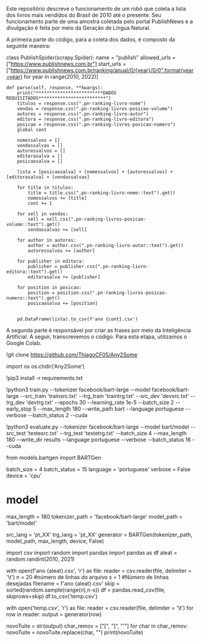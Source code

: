 Este repositório descreve o funcionamento de um robô que coleta a lista dos livros mais vendidos do Brasil de 2010 até o presente. Seu funcionamento parte de uma amostra coletada pelo portal PublishNews e a divulgação é feita por meio da Geração de Língua Natural.

A primeira parte do código, para a coleta dos dados, é composto da seguinte maneira:


class PublishSpider(scrapy.Spider):
    name = "publish"
    allowed_urls = ["https://www.publishnews.com.br"]
    start_urls = ["https://www.publishnews.com.br/ranking/anual/0/{year}/0/0".format(year=year)
    for year in range(2010, 2022)]
    
    def parse(self, response, **kwargs):
        print("*************************DADOS REQUISITADOS*************************")
        titulos = response.css(".pn-ranking-livro-nome")
        vendas = response.css(".pn-ranking-livros-posicao-volume")
        autores = response.css(".pn-ranking-livro-autor")
        editora = response.css(".pn-ranking-livro-editora")
        posicao = response.css(".pn-ranking-livros-posicao-numero")
        global cont

        nomessalvos = []
        vendassalvas = []
        autoressalvos = []
        editorasalva = []
        posicaosalva = []

        lista = [posicaosalva] + [nomessalvos] + [autoressalvos] + [editorasalva] + [vendassalvas] 

        for title in titulos:
            title = title.css(".pn-ranking-livro-nome::text").get()
            nomessalvos += [title]
            cont += 1

        for sell in vendas:
            sell = sell.css(".pn-ranking-livros-posicao-volume::text").get()
            vendassalvas += [sell]

        for author in autores:
            author = author.css(".pn-ranking-livro-autor::text").get()
            autoressalvos += [author]

        for publisher in editora:
            publisher = publisher.css(".pn-ranking-livro-editora::text").get()
            editorasalva += [publisher]
        
        for position in posicao:
            position = position.css(".pn-ranking-livros-posicao-numero::text").get()
            posicaosalva += [position]


        pd.DataFrame(lista).to_csv(f'ano {cont}.csv')


A segunda parte é responsável por criar as frases por meio da Inteligência Artificial. A seguir, transcrevemos o código. Para esta etapa, utilizamos o Google Colab.




!git clone https://github.com/ThiagoCF05/Any2Some

import os os.chdir('Any2Some')

!pip3 install -r requirements.txt

!python3 train.py --tokenizer facebook/bart-large
--model facebook/bart-large
--src_train 'trainsrc.txt'
--trg_train 'traintrg.txt'
--src_dev 'devsrc.txt'
--trg_dev 'devtrg.txt'
--epochs 30
--learning_rate 1e-5
--batch_size 2
--early_stop 5
--max_length 180
--write_path bart
--language portuguese
--verbose
--batch_status 2
--cuda

!python3 evaluate.py --tokenizer facebook/bart-large
--model bart/model
--src_test 'testesrc.txt'
--trg_test 'testetrg.txt'
--batch_size 4
--max_length 180
--write_dir results
--language portuguese
--verbose
--batch_status 16
--cuda

from models.bartgen import BARTGen

batch_size = 4 batch_status = 15 language = 'portuguese' verbose = False device = 'cpu'

# model
max_length = 180 tokenizer_path = 'facebook/bart-large' model_path = 'bart/model'

src_lang = 'pt_XX' trg_lang = 'pt_XX' generator = BARTGen(tokenizer_path, model_path, max_length, device, False)

import csv import random import pandas import pandas as df aleat = random.randint(2010, 2021)

with open(f'ano {aleat}.csv', 'r') as file: reader = csv.reader(file, delimiter = '\t') n = 20 #número de linhas do arquivo s = 1 #Número de linhas desejadas filename = f'ano {aleat}.csv' skip = sorted(random.sample(range(n),n-s)) df = pandas.read_csv(file, skiprows=skip) df.to_csv('temp.csv')

with open('temp.csv', 'r') as file: reader = csv.reader(file, delimiter = '\t') for row in reader: output = generator(row)

novoTuite = str(output) char_remov = ["[", "]", "'"] for char in char_remov: novoTuite = novoTuite.replace(char, "") print(novoTuite)
